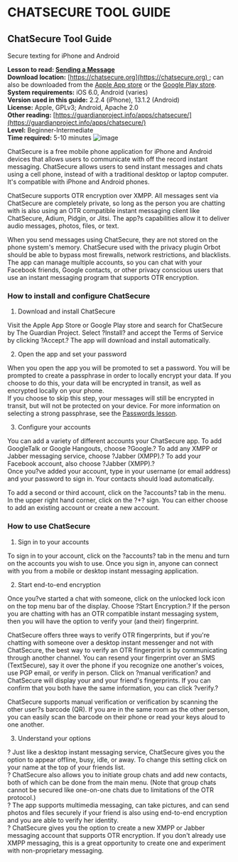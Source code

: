[Title]: # (ChatSecure)
[Difficulty]: # ()
[Order]: # (2)

# CHATSECURE TOOL GUIDE

## ChatSecure Tool Guide  
Secure texting for iPhone and Android

**Lesson to read: [Sending a Message](umbrella://lesson/sending-a-message)**  
**Download location:** [https://chatsecure.org](https://chatsecure.org) ; can also be downloaded from the [Apple App store](https://itunes.apple.com/us/app/chatsecure/id464200063) or the [Google Play store](https://play.google.com/store/apps/details?id=info.guardianproject.otr.app.im).  
**System requirements:** iOS 6.0, Android (varies)  
**Version used in this guide:** 2.2.4 (iPhone), 13.1.2 (Android)  
**License:** Apple, GPLv3; Android, Apache 2.0  
**Other reading:** [https://guardianproject.info/apps/chatsecure/](https://guardianproject.info/apps/chatsecure/)  
**Level:** Beginner-Intermediate  
**Time required:** 5-10 minutes
![image](tool_chatsecure.png)

ChatSecure is a free mobile phone application for iPhone and Android devices that allows users to communicate with off the record instant messaging. ChatSecure allows users to send instant messages and chats using a cell phone, instead of with a traditional desktop or laptop computer. It's compatible with iPhone and Android phones.

ChatSecure supports OTR  encryption  over XMPP. All messages sent via ChatSecure are completely private, so long as the person you are chatting with is also using an OTR compatible instant messaging client like ChatSecure, Adium, Pidgin, or Jitsi. The app?s capabilities allow it to deliver audio messages, photos, files, or text.

When you send messages using ChatSecure, they are not stored on the phone system's memory. ChatSecure used with the privacy plugin Orbot should be able to bypass most firewalls, network restrictions, and blacklists. The app can manage multiple accounts, so you can chat with your Facebook friends, Google contacts, or other privacy conscious users that use an instant messaging program that supports OTR encryption.

### How to install and configure ChatSecure

1. Download and install ChatSecure

Visit the Apple App Store or Google Play store and search for ChatSecure by The Guardian Project. Select ?Install? and accept the Terms of Service by clicking ?Accept.? The app will download and install automatically.

2. Open the app and set your password

When you open the app you will be promoted to set a password. You will be prompted to create a passphrase  in order to locally encrypt your data. If you choose to do this, your data will be encrypted in transit, as well as encrypted locally on your phone.  
If you choose to skip this step, your messages will still be encrypted in transit, but will not be protected on your device. For more information on selecting a strong passphrase, see the [Passwords lesson](umbrella://lesson/passwords).

3. Configure your accounts

You can add a variety of different accounts your ChatSecure app. To add GoogleTalk or Google Hangouts, choose ?Google.? To add any XMPP or Jabber messaging service, choose ?Jabber (XMPP).? To add your Facebook account, also choose ?Jabber (XMPP).?  
Once you?ve added your account, type in your username (or email address) and your password to sign in. Your contacts should load automatically.

To add a second or third account, click on the ?accounts? tab in the menu. In the upper right hand corner, click on the ?+? sign. You can either choose to add an existing account or create a new account.

### How to use ChatSecure

1. Sign in to your accounts

To sign in to your account, click on the ?accounts? tab in the menu and turn on the accounts you wish to use. Once you sign in, anyone can connect with you from a mobile or desktop instant messaging application.

2. Start end-to-end encryption

Once you?ve started a chat with someone, click on the unlocked lock icon on the top menu bar of the display. Choose ?Start Encryption.? If the person you are chatting with has an OTR compatible instant messaging system, then you will have the option to verify your (and their) fingerprint.

ChatSecure offers three ways to verify OTR fingerprints, but if you're chatting with someone over a desktop instant messenger and not with ChatSecure, the best way to verify an OTR fingerprint is by communicating through another channel. You can resend your fingerprint over an SMS (TextSecure), say it over the phone if you recognize one another's voices, use PGP email, or verify in person. Click on ?manual verification? and ChatSecure will display your and your friend's fingerprints. If you can confirm that you both have the same information, you can click ?verify.?

ChatSecure supports manual verification or verification by scanning the other user?s barcode (QR). If you are in the same room as the other person, you can easily scan the barcode on their phone or read your keys aloud to one another.

3. Understand your options

? Just like a desktop instant messaging service, ChatSecure gives you the option to appear offline, busy, idle, or away. To change this setting click on your name at the top of your friends list.  
? ChatSecure also allows you to initiate group chats and add new contacts, both of which can be done from the main menu. (Note that group chats cannot be secured like one-on-one chats due to limitations of the OTR protocol.)  
? The app supports multimedia messaging, can take pictures, and can send photos and files securely if your friend is also using end-to-end encryption and you are able to verify her identity.  
? ChatSecure gives you the option to create a new XMPP or Jabber messaging account that supports OTR encryption. If you don't already use XMPP messaging, this is a great opportunity to create one and experiment with non-proprietary messaging.